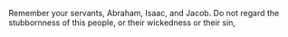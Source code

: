 Remember your servants, Abraham, Isaac, and Jacob. Do not regard the stubbornness of this people, or their wickedness or their sin,
